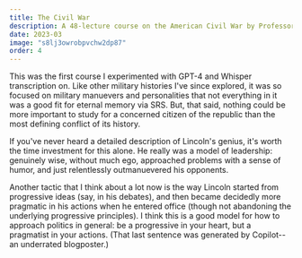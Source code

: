 ```yaml
---
title: The Civil War
description: A 48-lecture course on the American Civil War by Professor Gary Gallagher.
date: 2023-03
image: "s8lj3owrobpvchw2dp87"
order: 4
---
```


This was the first course I experimented with GPT-4 and Whisper transcription on. Like other military histories I've since explored, it was so focused on military manuevers and personalities that not everything in it was a good fit for eternal memory via SRS. But, that said, nothing could be more important to study for a concerned citizen of the republic than the most defining conflict of its history.

If you've never heard a detailed description of Lincoln's genius, it's worth the time investment for this alone. He really was a model of leadership: genuinely wise, without much ego, approached problems with a sense of humor, and just relentlessly outmanuevered his opponents.

Another tactic that I think about a lot now is the way Lincoln started from progressive ideas (say, in his debates), and then became decidedly more pragmatic in his actions when he entered office (though not abandoning the underlying progressive principles). I think this is a good model for how to approach politics in general: be a progressive in your heart, but a pragmatist in your actions. (That last sentence was generated by Copilot--an underrated blogposter.)

